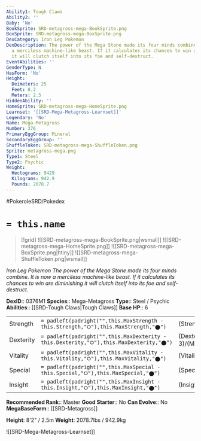 ```yaml
---
Ability1: Tough Claws
Ability2: ''
Baby: 'No'
BookSprite: SRD-metagross-mega-BookSprite.png
BoxSprite: SRD-metagross-mega-BoxSprite.png
DexCategory: Iron Leg Pokemon
DexDescription: The power of the Mega Stone made its four minds combine. It is now
  a merciless machine-like beast. If it calculates its chances to win are diminishing
  it will clutch itself into its foe and self-destruct.
EventAbilities: ''
GenderType: N
HasForm: 'No'
Height:
  Deimeters: 25
  Feet: 8.2
  Meters: 2.5
HiddenAbility: ''
HomeSprite: SRD-metagross-mega-HomeSprite.png
Learnset: '[[SRD-Mega-Metagross-Learnset]]'
Legendary: 'No'
Name: Mega-Metagross
Number: 376
PrimaryEggGroup: Mineral
SecondaryEggGroup: ''
ShuffleToken: SRD-metagross-mega-ShuffleToken.png
Sprite: metagross-mega.png
Type1: Steel
Type2: Psychic
Weight:
  Hectograms: 9429
  Kilograms: 942.9
  Pounds: 2078.7
---
```


#PokeroleSRD/Pokedex

# `= this.name`

> [!grid]
> ![[SRD-metagross-mega-BookSprite.png|wsmall]]
> ![[SRD-metagross-mega-HomeSprite.png]]
> ![[SRD-metagross-mega-BoxSprite.png|htiny]]
> ![[SRD-metagross-mega-ShuffleToken.png|wsmall]]


*Iron Leg Pokemon*
*The power of the Mega Stone made its four minds combine. It is now a merciless machine-like beast. If it calculates its chances to win are diminishing it will clutch itself into its foe and self-destruct.*

**DexID**:: 0376M1
**Species**:: Mega-Metagross
**Type**:: Steel / Psychic
**Abilities**:: [[SRD-Tough Claws|Tough Claws]]
**Base HP**:: 6

|           |                                                                                        |                                          |
| --------- | -------------------------------------------------------------------------------------- | ---------------------------------------- |
| Strength  | `= padleft(padright("",this.MaxStrength - this.Strength,"⭘"),this.MaxStrength,"⬤")`    | (Strength::4)/(MaxStrength::8)   |
| Dexterity | `= padleft(padright("",this.MaxDexterity - this.Dexterity,"⭘"),this.MaxDexterity,"⬤")` | (Dexterity:: 3)/(MaxDexterity::6) |
| Vitality  | `= padleft(padright("",this.MaxVitality - this.Vitality,"⭘"),this.MaxVitality,"⬤")`    | (Vitality::4)/(MaxVitality::8)   |
| Special   | `= padleft(padright("",this.MaxSpecial - this.Special,"⭘"),this.MaxSpecial,"⬤")`       | (Special::3)/(MaxSpecial::6)     |
| Insight   | `= padleft(padright("",this.MaxInsight - this.Insight,"⭘"),this.MaxInsight,"⬤")`       | (Insight::3)/(MaxInsight::6)     |


**Recommended Rank**:: Master
**Good Starter**:: No
**Can Evolve**:: No
**MegaBaseForm**:: [[SRD-Metagross]]

**Height**: 8'2" / 2.5m
**Weight**: 2078.7lbs / 942.9kg

![[SRD-Mega-Metagross-Learnset]]